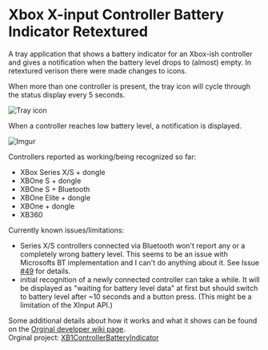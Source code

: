 # Xbox X-input Controller Battery Indicator Retextured
A tray application that shows a battery indicator for an Xbox-ish controller and gives a notification when the battery level drops to (almost) empty. 
In retextured verison there were made changes to icons.

When more than one controller is present, the tray icon will cycle through the status display every 5 seconds.

![Tray icon](https://i.imgur.com/HDyam7O.gif "Tray icon cycling through multiple controllers")

When a controller reaches low battery level, a notification is displayed.  

![Imgur](https://i.imgur.com/LPUBWtl.png "Toast message with low battery warning")


Controllers reported as working/being recognized so far:
* XBox Series X/S + dongle
* XBOne S + dongle 
* XBOne S + Bluetooth
* XBOne Elite + dongle
* XBOne + dongle
* XB360 

Currently known issues/limitations:
* Series X/S controllers connected via Bluetooth won't report any or a completely wrong battery level. This seems to be an issue with Microsofts BT implementation and I can't do anything about it. See Issue [#49](https://github.com/NiyaShy/XB1ControllerBatteryIndicator/issues/49) for details.
* initial recognition of a newly connected controller can take a while. It will be displayed as "waiting for battery level data" at first but should switch to battery level after ~10 seconds and a button press. (This might be a limitation of the XInput API.)

Some additional details about how it works and what it shows can be found on the [Orginal developer wiki page](https://github.com/NiyaShy/XB1ControllerBatteryIndicator/wiki).  
Orginal project: [XB1ControllerBatteryIndicator](https://github.com/NiyaShy/XB1ControllerBatteryIndicator)
